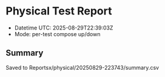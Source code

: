 # Physical Test Report
- Datetime UTC: 2025-08-29T22:39:03Z
- Mode: per-test compose up/down

## Summary
Saved to Reportsx/physical/20250829-223743/summary.csv
